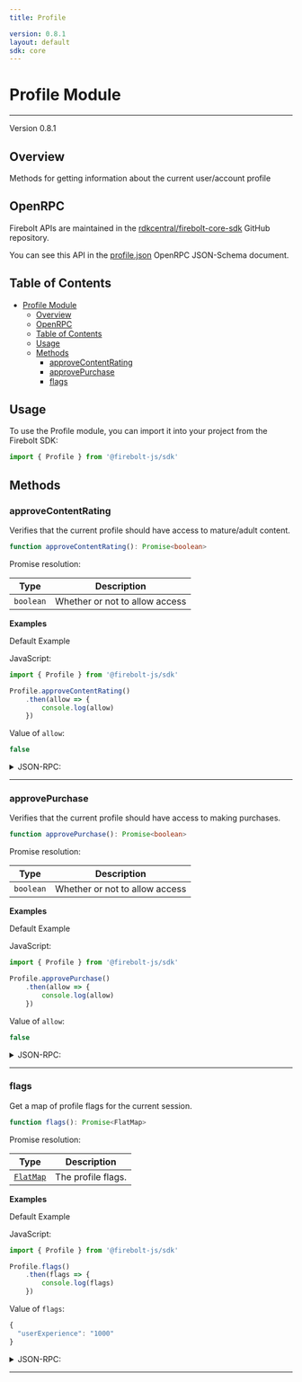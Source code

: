 ```yaml
---
title: Profile

version: 0.8.1
layout: default
sdk: core
---
```


# Profile Module
---
Version 0.8.1

## Overview
 Methods for getting information about the current user/account profile

## OpenRPC
Firebolt APIs are maintained in the [rdkcentral/firebolt-core-sdk](https://github.com/rdkcentral/firebolt-core-sdk) GitHub repository.

You can see this API in the [profile.json](https://github.com/rdkcentral/firebolt-core-sdk/blob/main/src/modules/profile.json) OpenRPC JSON-Schema document. 

## Table of Contents
- [Profile Module](#profile-module)
  - [Overview](#overview)
  - [OpenRPC](#openrpc)
  - [Table of Contents](#table-of-contents)
  - [Usage](#usage)
  - [Methods](#methods)
    - [approveContentRating](#approvecontentrating)
    - [approvePurchase](#approvepurchase)
    - [flags](#flags)

<span></span>

## Usage
To use the Profile module, you can import it into your project from the Firebolt SDK:

```javascript
import { Profile } from '@firebolt-js/sdk'
```


## Methods
### approveContentRating

Verifies that the current profile should have access to mature/adult content.

```typescript
function approveContentRating(): Promise<boolean>
```


Promise resolution:

| Type | Description |
| ---- | ----------- |
| `boolean` | Whether or not to allow access |


**Examples**

Default Example

JavaScript:

```javascript
import { Profile } from '@firebolt-js/sdk'

Profile.approveContentRating()
    .then(allow => {
        console.log(allow)
    })
```
Value of `allow`:

```javascript
false
```


<details>
  <summary>JSON-RPC:</summary>

Request:

```json
{
  "jsonrpc": "2.0",
  "id": 1,
  "method": "profile.approveContentRating",
  "params": {}
}
```

Response:

```json
{
  "jsonrpc": "2.0",
  "id": 1,
  "result": false
}
```

</details>




---

### approvePurchase

Verifies that the current profile should have access to making purchases.

```typescript
function approvePurchase(): Promise<boolean>
```


Promise resolution:

| Type | Description |
| ---- | ----------- |
| `boolean` | Whether or not to allow access |


**Examples**

Default Example

JavaScript:

```javascript
import { Profile } from '@firebolt-js/sdk'

Profile.approvePurchase()
    .then(allow => {
        console.log(allow)
    })
```
Value of `allow`:

```javascript
false
```


<details>
  <summary>JSON-RPC:</summary>

Request:

```json
{
  "jsonrpc": "2.0",
  "id": 1,
  "method": "profile.approvePurchase",
  "params": {}
}
```

Response:

```json
{
  "jsonrpc": "2.0",
  "id": 1,
  "result": false
}
```

</details>




---

### flags

Get a map of profile flags for the current session.

```typescript
function flags(): Promise<FlatMap>
```


Promise resolution:

| Type | Description |
| ---- | ----------- |
| [`FlatMap`](../schemas/types#/definitions/flatmap) | The profile flags. |


**Examples**

Default Example

JavaScript:

```javascript
import { Profile } from '@firebolt-js/sdk'

Profile.flags()
    .then(flags => {
        console.log(flags)
    })
```
Value of `flags`:

```javascript
{
  "userExperience": "1000"
}
```


<details>
  <summary>JSON-RPC:</summary>

Request:

```json
{
  "jsonrpc": "2.0",
  "id": 1,
  "method": "profile.flags",
  "params": {}
}
```

Response:

```json
{
  "jsonrpc": "2.0",
  "id": 1,
  "result": {
    "userExperience": "1000"
  }
}
```

</details>




---









